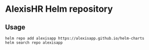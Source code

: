 # AlexisHR Helm repository

## Usage

```
helm repo add alexisapp https://alexisapp.github.io/helm-charts
helm search repo alexisapp
```
